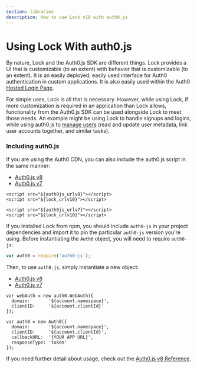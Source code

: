```yaml
---
section: libraries
description: How to use Lock v10 with auth0.js
---
```

# Using Lock With auth0.js

By nature, Lock and the Auth0.js SDK are different things. Lock provides a UI that is customizable (to an extent) with behavior that is customizable (to an extent). It is an easily deployed, easily used interface for Auth0 authentication in custom applications. It is also easily used within the Auth0 [Hosted Login Page](/hosted-pages/login).

For simple uses, Lock is all that is necessary. However, while using Lock, if more customization is required in an application than Lock allows, functionality from the Auth0.js SDK can be used alongside Lock to meet those needs. An example might be using Lock to handle signups and logins, while using auth0.js to [manage users](/libraries/auth0js#user-management) (read and update user metadata, link user accounts together, and similar tasks).

### Including auth0.js

If you are using the Auth0 CDN, you can also include the auth0.js script in the same manner:

<div class="code-picker">
	<div class="languages-bar">
	  <ul>
	    <li><a href="#cdn-v8" data-toggle="tab">Auth0.js v8</a></li>
	    <li><a href="#cdn-v7" data-toggle="tab">Auth0.js v7</a></li>
	  </ul>
	</div>
	<div class="tab-content">
	  <div id="cdn-v8" class="tab-pane active">
	  <pre class="hljs html"><code>&lt;script src="${auth0js_urlv8}"&gt;&lt;/script&gt;
&lt;script src="${lock_urlv10}"&gt;&lt;/script&gt;</code></pre>
	  </div>
	  <div id="cdn-v7" class="tab-pane">
	  <pre class="hljs html"><code>&lt;script src="${auth0js_urlv7}"&gt;&lt;/script&gt;
&lt;script src="${lock_urlv10}"&gt;&lt;/script&gt;</code></pre>
	  </div>
	</div>
</div>

If you installed Lock from npm, you should include `auth0-js` in your project dependencies and import it to pin the particular `auth0-js` version you're using. Before instantiating the `Auth0` object, you will need to require `auth0-js`:

```js
var auth0 = require('auth0-js');
```

Then, to use `auth0.js`, simply instantiate a new object:

<div class="code-picker">
	<div class="languages-bar">
	  <ul>
	    <li><a href="#instantiate-v8" data-toggle="tab">Auth0.js v8</a></li>
	    <li><a href="#instantiate-v7" data-toggle="tab">Auth0.js v7</a></li>
	  </ul>
	</div>
	<div class="tab-content">
	  <div id="instantiate-v8" class="tab-pane active">
	  <pre class="hljs js"><code>var webAuth = new auth0.WebAuth({
  domain:       '${account.namespace}',
  clientID:     '${account.clientId}'
});</code></pre>
	  </div>
	  <div id="instantiate-v7" class="tab-pane">
	  <pre class="hljs js"><code>var auth0 = new Auth0({
  domain:       '${account.namespace}',
  clientID:     '${account.clientId}',
  callbackURL:  '{YOUR APP URL}',
  responseType: 'token'
});</code></pre>
	  </div>
	</div>
</div>

If you need further detail about usage, check out the [Auth0.js v8 Reference](/libraries/auth0js).
